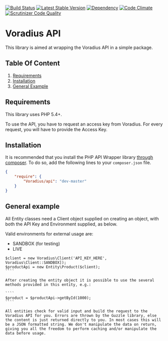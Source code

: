 [![Build Status](https://api.travis-ci.org/Voradius/Api.svg?branch=master)](https://travis-ci.org/Voradius/Api)
[![Latest Stable Version](http://img.shields.io/packagist/v/voradius/api.svg?style=flat)](https://packagist.org/packages/voradius/api)
[![Dependency](https://www.versioneye.com/user/projects/55c9a6cb812cc40017000001/badge.svg?style=flat)](https://www.versioneye.com/user/projects/55c9a6cb812cc40017000001)
[![Code Climate](https://codeclimate.com/github/Voradius/Api/badges/gpa.svg)](https://codeclimate.com/github/Voradius/Api)
[![Scrutinizer Code Quality](https://scrutinizer-ci.com/g/Voradius/Api/badges/quality-score.png?b=master)](https://scrutinizer-ci.com/g/Voradius/Api/?branch=master)

# Voradius API

This library is aimed at wrapping the Voradius API in a simple package. 

## Table Of Content

1. [Requirements](#requirements)
2. [Installation](#installation)
3. [General Example](#general)

<a name="requirements"></a>
## Requirements

This library uses PHP 5.4+.

To use the API, you have to request an access key from Voradius. For every request, you will have to provide the Access Key.

<a name="installation"></a>
## Installation

It is recommended that you install the PHP API Wrapper library [through composer](http://getcomposer.org/). To do so,
add the following lines to your ``composer.json`` file.

```JSON
{
    "require": {
        "Voradius/api": "dev-master"
    }
}
```

<a name="general"></a>
## General example

All Entity classes need a Client object supplied on creating an object, with both the API Key and Environment supplied, as below.

Valid environments for external usage are:
* SANDBOX (for testing)
* LIVE

`````
$client = new Voradius\Client('API_KEY_HERE', Voradius\Client::SANDBOX]);
$productApi = new Entity\Product($client);
````

After creating the entity object it is possible to use the several methods provided in this entity, e.g.:

````
$product = $productApi->getById(1000);
````

All entities check for valid input and build the request to the Voradius API for you. Errors are thrown by the Guzzle library, else the content is just returned directly to you. In most cases this will be a JSON formatted string. We don't manipulate the data on return, giving you all the freedom to perform caching and/or manipulate the data before usage.


